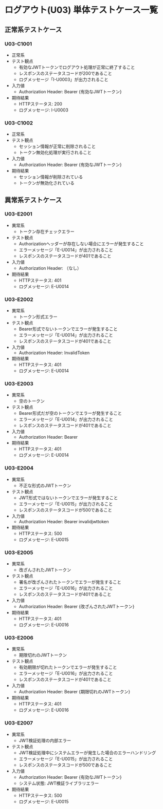 # ログアウト(U03) 単体テストケース一覧

## 正常系テストケース

### U03-C1001
- 正常系
- テスト観点
    - 有効なJWTトークンでログアウト処理が正常に終了すること
    - レスポンスのステータスコードが200であること
    - ログメッセージ「I-U0003」が出力されること
- 入力値
    - Authorization Header: Bearer {有効なJWTトークン}
- 期待結果
    - HTTPステータス: 200
    - ログメッセージ: I-U0003

### U03-C1002
- 正常系
- テスト観点
    - セッション情報が正常に削除されること
    - トークン無効化処理が実行されること
- 入力値
    - Authorization Header: Bearer {有効なJWTトークン}
- 期待結果
    - セッション情報が削除されている
    - トークンが無効化されている

## 異常系テストケース

### U03-E2001
- 異常系
    - トークン存在チェックエラー
- テスト観点
    - Authorizationヘッダーが存在しない場合にエラーが発生すること
    - エラーメッセージ「E-U0014」が出力されること
    - レスポンスのステータスコードが401であること
- 入力値
    - Authorization Header: （なし）
- 期待結果
    - HTTPステータス: 401
    - ログメッセージ: E-U0014

### U03-E2002
- 異常系
    - トークン形式エラー
- テスト観点
    - Bearer形式でないトークンでエラーが発生すること
    - エラーメッセージ「E-U0014」が出力されること
    - レスポンスのステータスコードが401であること
- 入力値
    - Authorization Header: InvalidToken
- 期待結果
    - HTTPステータス: 401
    - ログメッセージ: E-U0014

### U03-E2003
- 異常系
    - 空のトークン
- テスト観点
    - Bearer形式だが空のトークンでエラーが発生すること
    - エラーメッセージ「E-U0014」が出力されること
    - レスポンスのステータスコードが401であること
- 入力値
    - Authorization Header: Bearer 
- 期待結果
    - HTTPステータス: 401
    - ログメッセージ: E-U0014

### U03-E2004
- 異常系
    - 不正な形式のJWTトークン
- テスト観点
    - JWT形式ではないトークンでエラーが発生すること
    - エラーメッセージ「E-U0015」が出力されること
    - レスポンスのステータスコードが500であること
- 入力値
    - Authorization Header: Bearer invalidjwttoken
- 期待結果
    - HTTPステータス: 500
    - ログメッセージ: E-U0015

### U03-E2005
- 異常系
    - 改ざんされたJWTトークン
- テスト観点
    - 署名が改ざんされたトークンでエラーが発生すること
    - エラーメッセージ「E-U0016」が出力されること
    - レスポンスのステータスコードが401であること
- 入力値
    - Authorization Header: Bearer {改ざんされたJWTトークン}
- 期待結果
    - HTTPステータス: 401
    - ログメッセージ: E-U0016

### U03-E2006
- 異常系
    - 期限切れのJWTトークン
- テスト観点
    - 有効期限が切れたトークンでエラーが発生すること
    - エラーメッセージ「E-U0016」が出力されること
    - レスポンスのステータスコードが401であること
- 入力値
    - Authorization Header: Bearer {期限切れのJWTトークン}
- 期待結果
    - HTTPステータス: 401
    - ログメッセージ: E-U0016

### U03-E2007
- 異常系
    - JWT検証処理の内部エラー
- テスト観点
    - JWT検証処理中にシステムエラーが発生した場合のエラーハンドリング
    - エラーメッセージ「E-U0015」が出力されること
    - レスポンスのステータスコードが500であること
- 入力値
    - Authorization Header: Bearer {有効なJWTトークン}
    - システム状態: JWT検証ライブラリエラー
- 期待結果
    - HTTPステータス: 500
    - ログメッセージ: E-U0015